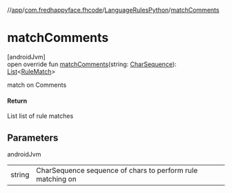 //[app](../../../index.md)/[com.fredhappyface.fhcode](../index.md)/[LanguageRulesPython](index.md)/[matchComments](match-comments.md)

# matchComments

[androidJvm]\
open override fun [matchComments](match-comments.md)(string: [CharSequence](https://kotlinlang.org/api/latest/jvm/stdlib/kotlin/-char-sequence/index.html)): [List](https://kotlinlang.org/api/latest/jvm/stdlib/kotlin.collections/-list/index.html)&lt;[RuleMatch](../-rule-match/index.md)&gt;

match on Comments

#### Return

List<RuleMatch> list of rule matches

## Parameters

androidJvm

| | |
|---|---|
| string | CharSequence sequence of chars to perform rule matching on |

